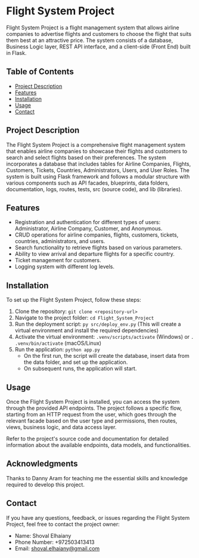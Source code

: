 # Flight System Project

Flight System Project is a flight management system that allows airline companies to advertise flights and customers to choose the flight that suits them best at an attractive price. The system consists of a database, Business Logic layer, REST API interface, and a client-side (Front End) built in Flask.

## Table of Contents

- [Project Description](#project-description)
- [Features](#features)
- [Installation](#installation)
- [Usage](#usage)
- [Contact](#contact)

## Project Description

The Flight System Project is a comprehensive flight management system that enables airline companies to showcase their flights and customers to search and select flights based on their preferences. The system incorporates a database that includes tables for Airline Companies, Flights, Customers, Tickets, Countries, Administrators, Users, and User Roles. The system is built using Flask framework and follows a modular structure with various components such as API facades, blueprints, data folders, documentation, logs, routes, tests, src (source code), and lib (libraries).

## Features

- Registration and authentication for different types of users: Administrator, Airline Company, Customer, and Anonymous.
- CRUD operations for airline companies, flights, customers, tickets, countries, administrators, and users.
- Search functionality to retrieve flights based on various parameters.
- Ability to view arrival and departure flights for a specific country.
- Ticket management for customers.
- Logging system with different log levels.

## Installation

To set up the Flight System Project, follow these steps:

1. Clone the repository: `git clone <repository-url>`
2. Navigate to the project folder: `cd Flight_System_Project`
3. Run the deployment script: `py src/deploy_env.py` (This will create a virtual environment and install the required dependencies)
4. Activate the virtual environment: `.venv/scripts/activate` (Windows) or `. .venv/bin/activate` (macOS/Linux)
5. Run the application: `python app.py`
   - On the first run, the script will create the database, insert data from the data folder, and set up the application.
   - On subsequent runs, the application will start.

## Usage

Once the Flight System Project is installed, you can access the system through the provided API endpoints. The project follows a specific flow, starting from an HTTP request from the user, which goes through the relevant facade based on the user type and permissions, then routes, views, business logic, and data access layer.

Refer to the project's source code and documentation for detailed information about the available endpoints, data models, and functionalities.

## Acknowledgments

Thanks to Danny Aram for teaching me the essential skills and knowledge required to develop this project.

## Contact

If you have any questions, feedback, or issues regarding the Flight System Project, feel free to contact the project owner:

- Name: Shoval Elhaiany
- Phone Number: +972503413413
- Email: shoval.elhaiany@gmail.com
